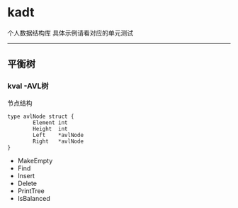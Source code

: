 # kadt

个人数据结构库
具体示例请看对应的单元测试

----
## 平衡树
### **kval -AVL树**

节点结构

```
type avlNode struct {
        Element int
        Height  int
        Left    *avlNode
        Right   *avlNode
}

```

 - MakeEmpty
 - Find
 - Insert
 - Delete
 - PrintTree
 - IsBalanced
